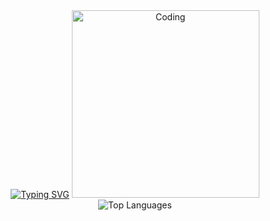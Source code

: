 <div align="center">
  <div>
    <tr>
      <td>
      <a href="https://git.io/typing-svg"><img src="https://readme-typing-svg.demolab.com?        font=Fira+Code&weight=60&size=18&duration=2000&color=CCF727&multiline=true&repeat=false&random=false&width=625&height=250&lines=Hey%2C+I'm+Stefani!+I'm+into+tech+stuff.;+Currently%2C+I'm+doing+a+Computer+Science+degree;and+interning+at+Accenture%2C+working+on+FullStack;development." alt="Typing SVG" /></a>
      </td>
      <td>
        <img alt="Coding" width="300" src="https://i.imgur.com/n5Tg98Z.png">
      </td>
    </tr>
  </div>
  
 <div> 
  <td colspan="2" align="center">
    <img src="https://github-readme-stats.vercel.app/api/top-langs/?username=stefanimarchi&layout=compact&theme=highcontrast" alt="Top Languages">
  </td>
 </div>
  
</div>
